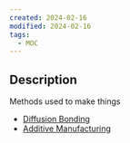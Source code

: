 ```yaml
---
created: 2024-02-16
modified: 2024-02-16
tags:
  - MOC
---
```

## Description
Methods used to make things

- [Diffusion Bonding](Diffusion%20Bonding.md)
- [Additive Manufacturing](../../../2AREAS/MANUFACTURING/Additive%20Manufacturing.md)
